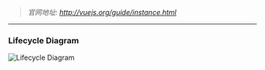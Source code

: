 > *官网地址: http://vuejs.org/guide/instance.html*

---

### Lifecycle Diagram
![Lifecycle Diagram](http://vuejs.org/images/lifecycle.png)